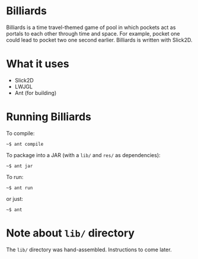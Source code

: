Billiards
=========

Billiards is a time travel-themed game of pool in which pockets act as portals to each other through time and space. For example, pocket one could lead to pocket two one second earlier. Billiards is written with Slick2D.



What it uses
============
- Slick2D
- LWJGL
- Ant (for building)



Running Billiards
=================

To compile:

    ~$ ant compile

To package into a JAR (with a `lib/` and `res/` as dependencies):

    ~$ ant jar

To run:

    ~$ ant run

or just:

    ~$ ant



Note about `lib/` directory
===========================

The `lib/` directory was hand-assembled. Instructions to come later.
